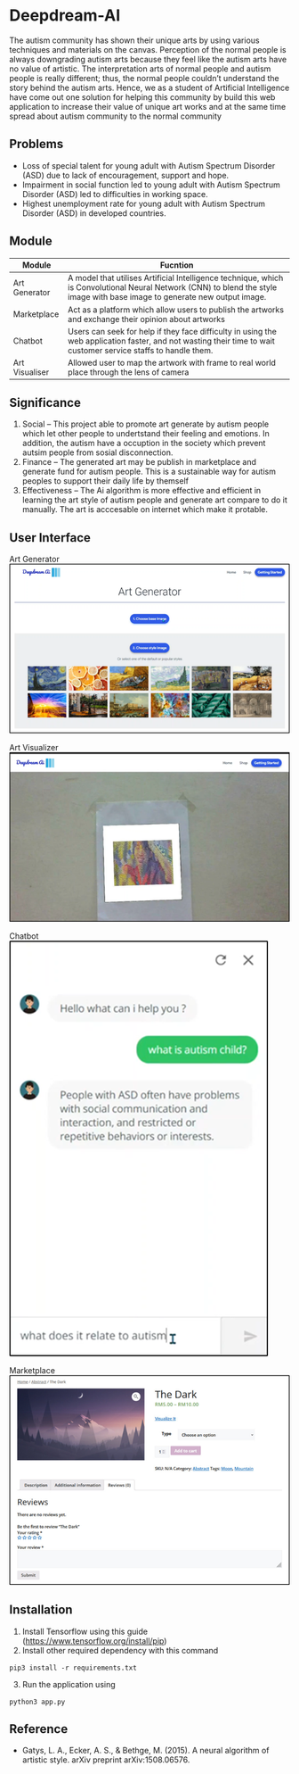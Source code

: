 # Deepdream-AI

The autism community has shown their unique arts by using various techniques and materials on the canvas. Perception of the normal people is always downgrading autism arts because they feel like the autism arts have no value of artistic. The interpretation arts of normal people and autism people is really different; thus, the normal people couldn’t understand the story behind the autism arts. Hence, we as a student of Artificial Intelligence have come out one solution for helping this community by build this web application to increase their value of unique art works and at the same time spread about autism community to the normal community

## Problems
 - Loss of special talent for young adult with Autism Spectrum Disorder (ASD) due to lack of encouragement, support and hope. 
 - Impairment in social function led to young adult with Autism Spectrum Disorder (ASD) led to difficulties in working space. 
 - Highest unemployment rate for young adult with Autism Spectrum Disorder (ASD) in developed countries.

 ## Module 
 |Module | Fucntion|
 |--|--|
 |Art Generator |A model that utilises Artificial Intelligence technique, which is Convolutional Neural Network (CNN) to blend the style image with base image to generate new output image. |
|Marketplace| Act as a platform which allow users to publish the artworks and exchange their opinion about artworks|
|Chatbot | Users can seek for help if they face difficulty in using the web application faster, and not wasting their time to wait customer service staffs to handle them.|
|Art Visualiser | Allowed user to map the artwork with frame to real world place through the lens of camera|

## Significance
1.	Social – This project able to promote art generate by autism people which let other people to undertstand their feeling and emotions. In addition, the autism have a occuption in the society which prevent autsim people from sosial disconnection.
2.	Finance – The generated art may be publish in marketplace and generate fund for autism people. This is a sustainable way for autism peoples to support their daily life by themself
3.	Effectiveness – The Ai algorithm is more effective and efficient in learning the art style of autism people and generate art compare to do it manually. The art is acccesable on internet which make it protable.

## User Interface
Art Generator\
![Art Generator](assests/ArtGenerator.png)

Art Visualizer\
![Art Visualizer](assests/ArtVisualizer.png)

Chatbot\
![Chatbot](assests/Chatbot.png)

Marketplace\
![Marketplace](assests/Marketplace.png)

## Installation
1. Install Tensorflow using this guide (https://www.tensorflow.org/install/pip)
2. Install other required dependency with this command
```
pip3 install -r requirements.txt
```
3. Run the application using
```
python3 app.py
```

## Reference
- Gatys, L. A., Ecker, A. S., & Bethge, M. (2015). A neural algorithm of artistic style. arXiv preprint arXiv:1508.06576.